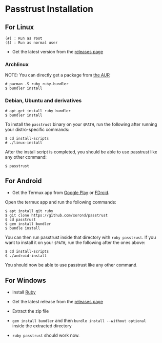# Passtrust Installation

## For Linux

```
(#) : Run as root
($) : Run as normal user
```

* Get the latest version from the [releases page](https://github.com/xorond/passtrust/releases)

### Archlinux

NOTE: You can directly get a package from [the AUR](https://aur.archlinux.org/packages/passtrust)

```
# pacman -S ruby ruby-bundler
$ bundler install
```

### Debian, Ubuntu and derivatives

```
# apt-get install ruby bundler
$ bundler install
```

To install the `passtrust` binary on your `$PATH`, run the following after running your distro-specific commands:

```
$ cd install-scripts
# ./linux-install
```

After the install script is completed, you should be able to use passtrust like any other command:

```
$ passtrust
```

## For Android

* Get the Termux app from [Google Play](https://play.google.com/store/apps/details?id=com.termux) or [FDroid](https://f-droid.org/repository/browse/?fdid=com.termux).

Open the termux app and run the following commands:

```
$ apt install git ruby
$ git clone https://github.com/xorond/passtrust
$ cd passtrust
$ gem install bundler
$ bundle install
```

You can then run passtrust inside that directory with `ruby passtrust`. If you want to install it on your `$PATH`, run the following after the ones above:

```
$ cd install-scripts
$ ./android-install
```

You should now be able to use passtrust like any other command.

## For Windows

* Install [Ruby](http://rubyinstaller.org/)

* Get the latest release from the [releases page](https://github.com/xorond/passtrust/releases)

* Extract the zip file

* `gem install bundler` and then `bundle install --without optional` inside the extracted directory

* `ruby passtrust` should work now.
